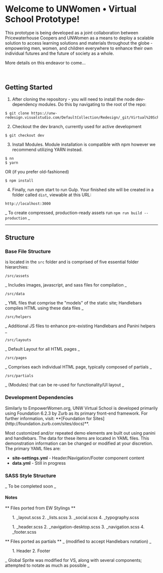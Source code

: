 Welcome to UNWomen • Virtual School Prototype!
==============================================

This prototype is being developed as a joint collaboration between
Pricewaterhouse Coopers and UNWomen as a means to deploy a scalable solution to
access learning solutions and materials throughout the globe - empowering men,
women, and children everywhere to enhance their own individual futures and the
future of society as a whole.

More details on this endeavor to come...

 

Getting Started
---------------

1.  After cloning the repository - you will need to install the node
    dev-dependency modules. Do this by navigating to the root of the repo:

~~~~~~~~~~~~~~~~~~~~~~~~~~~~~~~~~~~~~~~~~~~~~~~~~~~~~~~~~~~~~~~~~~~~~~~~~~~~~~~~
$ git clone https://unw-redesign.visualstudio.com/DefaultCollection/Redesign/_git/Virtual%20School
~~~~~~~~~~~~~~~~~~~~~~~~~~~~~~~~~~~~~~~~~~~~~~~~~~~~~~~~~~~~~~~~~~~~~~~~~~~~~~~~

2.  Checkout the dev branch, currently used for active development

~~~~~~~~~~~~~~~~~~~~~~~~~~~~~~~~~~~~~~~~~~~~~~~~~~~~~~~~~~~~~~~~~~~~~~~~~~~~~~~~
$ git checkout dev
~~~~~~~~~~~~~~~~~~~~~~~~~~~~~~~~~~~~~~~~~~~~~~~~~~~~~~~~~~~~~~~~~~~~~~~~~~~~~~~~

3.  Install Modules. Module installation is compatible with npm however we recommend utilizing YARN instead.

~~~~~~~~~~~~~~~~~~~~~~~~~~~~~~~~~~~~~~~~~~~~~~~~~~~~~~~~~~~~~~~~~~~~~~~~~~~~~~~~
$ nn
$ yarn
~~~~~~~~~~~~~~~~~~~~~~~~~~~~~~~~~~~~~~~~~~~~~~~~~~~~~~~~~~~~~~~~~~~~~~~~~~~~~~~~
OR (if you prefer old-fashioned)
~~~~~~~~~~~~~~~~~~~~~~~~~~~~~~~~~~~~~~~~~~~~~~~~~~~~~~~~~~~~~~~~~~~~~~~~~~~~~~~~
$ npm install
~~~~~~~~~~~~~~~~~~~~~~~~~~~~~~~~~~~~~~~~~~~~~~~~~~~~~~~~~~~~~~~~~~~~~~~~~~~~~~~~

4.  Finally, run npm start to run Gulp. Your finished site will be created in a
    folder called `dist`, viewable at this URL:

~~~~~~~~~~~~~~~~~~~~~~~~~~~~~~~~~~~~~~~~~~~~~~~~~~~~~~~~~~~~~~~~~~~~~~~~~~~~~~~~
http://localhost:3000
~~~~~~~~~~~~~~~~~~~~~~~~~~~~~~~~~~~~~~~~~~~~~~~~~~~~~~~~~~~~~~~~~~~~~~~~~~~~~~~~

_ To create compressed, production-ready assets run `npm run build --production` _

* * *

## Structure ##

### **Base File Structure** ###
is located in the `src` folder and is comprised of five essential folder hierarchies:

~~~~~~~~~~~~~~~~~~~~~~~~~~~~~~~~~~~~~~~~~~~~~~~~~~~~~~~~~~~~~~~~~~~~~~~~~~~~~~~~
/src/assets
~~~~~~~~~~~~~~~~~~~~~~~~~~~~~~~~~~~~~~~~~~~~~~~~~~~~~~~~~~~~~~~~~~~~~~~~~~~~~~~~
_ Includes images, javascript, and sass files for compilation _

~~~~~~~~~~~~~~~~~~~~~~~~~~~~~~~~~~~~~~~~~~~~~~~~~~~~~~~~~~~~~~~~~~~~~~~~~~~~~~~~
/src/data
~~~~~~~~~~~~~~~~~~~~~~~~~~~~~~~~~~~~~~~~~~~~~~~~~~~~~~~~~~~~~~~~~~~~~~~~~~~~~~~~
_ YML files that comprise the "models" of the static site; Handlebars compiles HTML using these data files _

~~~~~~~~~~~~~~~~~~~~~~~~~~~~~~~~~~~~~~~~~~~~~~~~~~~~~~~~~~~~~~~~~~~~~~~~~~~~~~~~
/src/helpers
~~~~~~~~~~~~~~~~~~~~~~~~~~~~~~~~~~~~~~~~~~~~~~~~~~~~~~~~~~~~~~~~~~~~~~~~~~~~~~~~
_ Additional JS files to enhance pre-existing Handlebars and Panini helpers _

~~~~~~~~~~~~~~~~~~~~~~~~~~~~~~~~~~~~~~~~~~~~~~~~~~~~~~~~~~~~~~~~~~~~~~~~~~~~~~~~
/src/layouts
~~~~~~~~~~~~~~~~~~~~~~~~~~~~~~~~~~~~~~~~~~~~~~~~~~~~~~~~~~~~~~~~~~~~~~~~~~~~~~~~
_ Default Layout for all HTML pages _

~~~~~~~~~~~~~~~~~~~~~~~~~~~~~~~~~~~~~~~~~~~~~~~~~~~~~~~~~~~~~~~~~~~~~~~~~~~~~~~~
/src/pages
~~~~~~~~~~~~~~~~~~~~~~~~~~~~~~~~~~~~~~~~~~~~~~~~~~~~~~~~~~~~~~~~~~~~~~~~~~~~~~~~
_ Comprises each individual HTML page, typically composed of partials _

~~~~~~~~~~~~~~~~~~~~~~~~~~~~~~~~~~~~~~~~~~~~~~~~~~~~~~~~~~~~~~~~~~~~~~~~~~~~~~~~
/src/partials
~~~~~~~~~~~~~~~~~~~~~~~~~~~~~~~~~~~~~~~~~~~~~~~~~~~~~~~~~~~~~~~~~~~~~~~~~~~~~~~~
_ (Modules) that can be re-used for functionality/UI layout _

### **Development Dependencies** ###
<p>Similarly to EmpowerWomen.org, UNW Virtual School is developed primarily using Foundation 6.2.3 by Zurb as its primary front-end framework. For further information, visit: **[Foundation for Sites](http://foundation.zurb.com/sites/docs)**.</p>

<p>Most customized and/or repeated demo elements are built out using panini and handlebars. The data for these items are located in YAML files. This demonstration information can be changed or modified at your discretion. The primary YAML files are:</p>

* **site-settings.yml** - Header/Navigation/Footer component content
* **data.yml** - Still in progress

### **SASS Style Structure** ###
_ To be completed soon _

#### Notes ####

** Files ported from EW Stylings **

<ol>
1. _layout.scss
2. _lists.scss
3. _social.scss
4. _typography.scss
</ol>

<ol>
1. _header.scss
2. _navigation-desktop.scss
3. _navigation.scss
4. _footer.scss
</ol>

** Files ported as partials ** _ (modified to accept Handlebars notation) _

<ol>
1. Header
2. Footer
</ol>

_ Global Sprite was modified for VS, along with several components; attempted to notate as much as possible _
